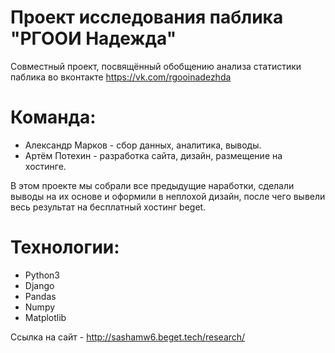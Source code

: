 # Проект исследования паблика "РГООИ Надежда"

Совместный проект, посвящённый обобщению анализа статистики паблика во вконтакте https://vk.com/rgooinadezhda


# Команда:

- Александр Марков - сбор данных, аналитика, выводы.
- Артём Потехин - разработка сайта, дизайн, размещение на хостинге.


В этом проекте мы собрали все предыдущие наработки, сделали выводы на их основе и оформили в неплохой дизайн, после чего вывели весь результат на бесплатный хостинг beget.


# Технологии: 

- Python3
- Django
- Pandas
- Numpy
- Matplotlib


Ссылка на сайт - http://sashamw6.beget.tech/research/
